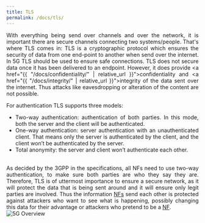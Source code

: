 ```yaml
---
title: TLS
permalink: /docs/tls/
---
```

<style>body {text-align: justify}</style>

With everything being send over channels and over the network, it is important there are secure channels connecting two systems/people. That's where TLS comes in: TLS is a cryptographic protocol which ensures the security of data from one end-point to another when send over the internet. In 5G TLS should be used to ensure safe connections. TLS does not secure data once it has been delivered to an endpoint. However, it does provide <a href="{{ "/docs/confidentiality/" | relative_url }}">confidentiality</a> and <a href="{{ "/docs/integrity/" | relative_url }}">integrity</a> of the data sent over the internet. Thus attacks like eavesdropping or alteration of the content are not possible.

For authentication TLS supports three models:
* Two-way authentication: authentication of both parties. In this mode, both the server and the client will be authenticated.
* One-way authentication: server authentication with an unauthenticated client. That means only the server is authenticated by the client, and the client won’t be authenticated by the server.
* Total anonymity: the server and client won’t authenticate each other.

<div class="row">
    <div style="text-align: justify" class="col-md-5">
        <br>
        As decided by the 3GPP in the specifications, all NFs need to use two-way authentication, to make sure both parties are who they say they are.
        Therefore, TLS is of uttermost importance to ensure a secure network, as it will protect the data that is being sent around and it will ensure only legit parties are involved. Thus the information <a href="{{ "/docs/core/" | relative_url }}">NFs</a> send each other is protected against attackers who want to see what is happening, possibly changing this data for their advantage or attackers who pretend to be a <a href="{{ "/docs/core/" | relative_url }}">NF</a>.
    </div>
    <div class="col-md-7">
        <img src="{{ "/assets/img/Sec/TLS.png" | relative_url }}" alt="5G Overview" class="img-responsive center">
    </div>
</div>